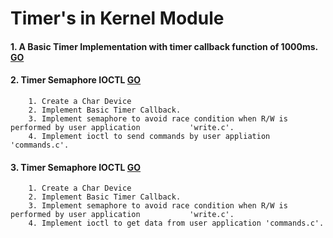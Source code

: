 # Timer's in Kernel Module
#### 1. A Basic Timer Implementation with timer callback function of 1000ms. [GO](../09_Timers/01_TIMER_BASIC/)
#### 2. Timer Semaphore IOCTL [GO](../09_Timers/02_TIMER_IOCTL_CHAR_V1/)
        1. Create a Char Device 
        2. Implement Basic Timer Callback.
        3. Implement semaphore to avoid race condition when R/W is performed by user application           'write.c'.
        4. Implement ioctl to send commands by user appliation 'commands.c'. 
#### 3. Timer Semaphore IOCTL [GO](../09_Timers/02_TIMER_IOCTL_CHAR_V2/)
        1. Create a Char Device
        2. Implement Basic Timer Callback.
        3. Implement semaphore to avoid race condition when R/W is performed by user application           'write.c'.
        4. Implement ioctl to get data from user application 'commands.c'.

